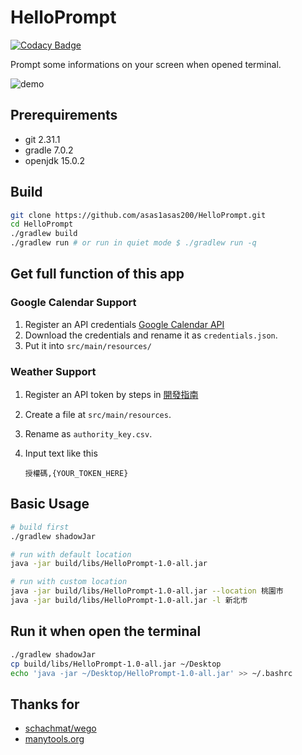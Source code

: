 # HelloPrompt

[![Codacy Badge](https://api.codacy.com/project/badge/Grade/2f022b61c14a433891b47ee329bc7900)](https://app.codacy.com/gh/asas1asas200/HelloPrompt?utm_source=github.com&utm_medium=referral&utm_content=asas1asas200/HelloPrompt&utm_campaign=Badge_Grade_Settings)

Prompt some informations on your screen when opened terminal.

![demo](https://i.imgur.com/ChaCjsi.png)

## Prerequirements

-   git 2.31.1
-   gradle 7.0.2
-   openjdk 15.0.2

## Build

```sh
git clone https://github.com/asas1asas200/HelloPrompt.git
cd HelloPrompt
./gradlew build
./gradlew run # or run in quiet mode $ ./gradlew run -q 
```

## Get full function of this app

### Google Calendar Support

1.  Register an API credentials [Google Calendar API](https://console.cloud.google.com/marketplace/product/google/calendar-json.googleapis.com)
2.  Download the credentials and rename it as `credentials.json`.
3.  Put it into `src/main/resources/`

### Weather Support

1.  Register an API token by steps in [開發指南](https://opendata.cwb.gov.tw/devManual/insrtuction)

2.  Create a file at `src/main/resources`.

3.  Rename as `authority_key.csv`.

4.  Input text like this
    ```csv
    授權碼,{YOUR_TOKEN_HERE}
    ```

## Basic Usage

```sh
# build first
./gradlew shadowJar

# run with default location
java -jar build/libs/HelloPrompt-1.0-all.jar

# run with custom location
java -jar build/libs/HelloPrompt-1.0-all.jar --location 桃園市
java -jar build/libs/HelloPrompt-1.0-all.jar -l 新北市
```

## Run it when open the terminal

```sh
./gradlew shadowJar
cp build/libs/HelloPrompt-1.0-all.jar ~/Desktop
echo 'java -jar ~/Desktop/HelloPrompt-1.0-all.jar' >> ~/.bashrc
```

## Thanks for

-   [schachmat/wego](https://github.com/schachmat/wego)
-   [manytools.org](https://manytools.org/hacker-tools/ascii-banner/)
